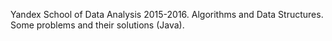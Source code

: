 Yandex School of Data Analysis 2015-2016. Algorithms and Data Structures. Some problems and their solutions (Java).
